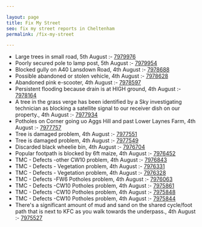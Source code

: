 ```yaml
---

layout: page
title: Fix My Street
seo: fix my street reports in Cheltenham
permalink: /fix-my-street

---
```


<!-- fix_marker starts -->

- Large trees in small road, 5th August :- [7979976](https://www.fixmystreet.com/report/7979976)
- Poorly secured pole to lamp post, 5th August :- [7979954](https://www.fixmystreet.com/report/7979954)
- Blocked gully on A40 Lansdown Road, 4th August :- [7978688](https://www.fixmystreet.com/report/7978688)
- Possible abandoned or stolen vehicle, 4th August :- [7978628](https://www.fixmystreet.com/report/7978628)
- Abandoned pink e-scooter, 4th August :- [7978597](https://www.fixmystreet.com/report/7978597)
- Persistent flooding because drain is at HIGH ground, 4th August :- [7978164](https://www.fixmystreet.com/report/7978164)
- A tree in the grass verge has been identified by a Sky investigating technician as blocking a satellite signal to our receiver dish on our property., 4th August :- [7977934](https://www.fixmystreet.com/report/7977934)
- Potholes on Corner going uo Aggs Hill and past Lower Laynes Farm, 4th August :- [7977757](https://www.fixmystreet.com/report/7977757)
- Tree is damaged problem, 4th August :- [7977551](https://www.fixmystreet.com/report/7977551)
- Tree is damaged problem, 4th August :- [7977549](https://www.fixmystreet.com/report/7977549)
- Discarded black wheelie bin, 4th August :- [7976704](https://www.fixmystreet.com/report/7976704)
- Popular footpath is blocked by 6ft maize, 4th August :- [7976452](https://www.fixmystreet.com/report/7976452)
- TMC - Defects -other CW10 problem, 4th August :- [7976843](https://www.fixmystreet.com/report/7976843)
- TMC - Defects - Vegetation problem, 4th August :- [7976331](https://www.fixmystreet.com/report/7976331)
- TMC - Defects - Vegetation problem, 4th August :- [7976328](https://www.fixmystreet.com/report/7976328)
- TMC - Defects -FW6 Potholes problem, 4th August :- [7976063](https://www.fixmystreet.com/report/7976063)
- TMC - Defects -CW10 Potholes problem, 4th August :- [7975861](https://www.fixmystreet.com/report/7975861)
- TMC - Defects -CW10 Potholes problem, 4th August :- [7975848](https://www.fixmystreet.com/report/7975848)
- TMC - Defects -CW10 Potholes problem, 4th August :- [7975844](https://www.fixmystreet.com/report/7975844)
- There's a significant amount of mud and sand on the shared cycle/foot path that is next to KFC as you walk towards the underpass., 4th August :- [7975527](https://www.fixmystreet.com/report/7975527)

<!-- fix_marker ends -->